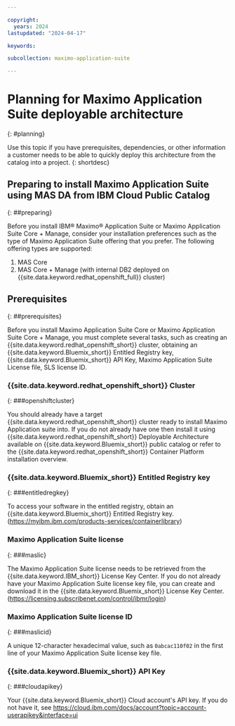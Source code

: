 ```yaml
---

copyright:
  years: 2024
lastupdated: "2024-04-17"

keywords:

subcollection: maximo-application-suite

---
```


# Planning for Maximo Application Suite deployable architecture
{: #planning}

Use this topic if you have prerequisites, dependencies, or other information a customer needs to be able to quickly deploy this architecture from the catalog into a project.
{: shortdesc}

## Preparing to install Maximo Application Suite using MAS DA from IBM Cloud Public Catalog
{: ##preparing}

Before you install IBM® Maximo® Application Suite or Maximo Application Suite Core + Manage, consider your installation preferences such as the type of Maximo Application Suite offering that you prefer.
The following offering types are supported:

1) MAS Core
2) MAS Core + Manage (with internal DB2 deployed on {{site.data.keyword.redhat_openshift_full}} cluster)

## Prerequisites
{: ##prerequisites}

Before you install Maximo Application Suite Core or Maximo Application Suite Core + Manage, you must complete several tasks, such as creating an {{site.data.keyword.redhat_openshift_short}} cluster,
obtaining an {{site.data.keyword.Bluemix_short}} Entitled Registry key, {{site.data.keyword.Bluemix_short}} API Key, Maximo Application Suite License file, SLS license ID.

### {{site.data.keyword.redhat_openshift_short}} Cluster
{: ###openshiftcluster}

You should already have a target {{site.data.keyword.redhat_openshift_short}} cluster ready to install Maximo Application suite into.
If you do not already have one then install it using {{site.data.keyword.redhat_openshift_short}} Deployable Architecture available on {{site.data.keyword.Bluemix_short}} public catalog or
refer to the {{site.data.keyword.redhat_openshift_short}} Container Platform installation overview.

### {{site.data.keyword.Bluemix_short}} Entitled Registry key
{: ###entitledregkey}

To access your software in the entitled registry, obtain an {{site.data.keyword.Bluemix_short}} Entitled Registry key. (<https://myibm.ibm.com/products-services/containerlibrary>)

### Maximo Application Suite license
{: ###maslic}

The Maximo Application Suite license needs to be retrieved from the {{site.data.keyword.IBM_short}} License Key Center.
If you do not already have your Maximo Application Suite license key file, you can create and download it in the {{site.data.keyword.Bluemix_short}} License Key Center. (<https://licensing.subscribenet.com/control/ibmr/login>)

### Maximo Application Suite license ID
{: ###maslicid}

A unique 12-character hexadecimal value, such as `0abcac110f02` in the first line of your Maximo Application Suite license key file.

### {{site.data.keyword.Bluemix_short}} API Key
{: ###cloudapikey}

Your {{site.data.keyword.Bluemix_short}} Cloud account's API key. If you do not have it, see
<https://cloud.ibm.com/docs/account?topic=account-userapikey&interface=ui>
